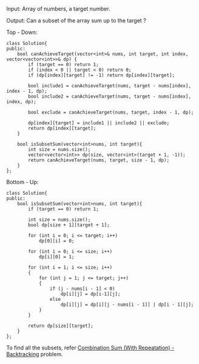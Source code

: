 Input: Array of numbers, a target number.

Output: Can a subset of the array sum up to the target ?

Top - Down:
```
class Solution{   
public:
    bool canAchieveTarget(vector<int>& nums, int target, int index, vector<vector<int>>& dp) {
        if (target == 0) return 1;
        if (index < 0 || target < 0) return 0;
        if (dp[index][target] != -1) return dp[index][target];
        
        bool include1 = canAchieveTarget(nums, target - nums[index], index - 1, dp);
        bool include2 = canAchieveTarget(nums, target - nums[index], index, dp);

        bool exclude = canAchieveTarget(nums, target, index - 1, dp);
        
        dp[index][target] = include1 || include2 || exclude;
        return dp[index][target];
    }
    
    bool isSubsetSum(vector<int>nums, int target){
        int size = nums.size();
        vector<vector<int>> dp(size, vector<int>(target + 1, -1));
        return canAchieveTarget(nums, target, size - 1, dp);
    }
};
```

Bottom - Up:
```
class Solution{   
public:
    bool isSubsetSum(vector<int>nums, int target){
        if (target == 0) return 1;  
        
        int size = nums.size();
        bool dp[size + 1][target + 1];

        for (int i = 0; i <= target; i++)
            dp[0][i] = 0;

        for (int i = 0; i <= size; i++) 
            dp[i][0] = 1;

        for (int i = 1; i <= size; i++)        
        {
            for (int j = 1; j <= target; j++)
            {
                if (j - nums[i - 1] < 0)
                    dp[i][j] = dp[i-1][j];
                else 
                    dp[i][j] = dp[i][j - nums[i - 1]] | dp[i - 1][j];
            }
        }

        return dp[size][target];
    }
};
```

To find all the subsets, refer [Combination Sum (With Repeatation) - Backtracking](https://github.com/AnushkaKundu/ALGORITHMS/blob/e00d95ee13e66d17e7196f7187c5a911f83b921d/Backtracking/Combination%20Sum%20(With%20Repeatation).md) problem.

